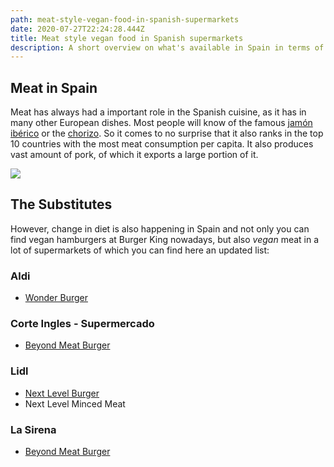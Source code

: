 ```yaml
---
path: meat-style-vegan-food-in-spanish-supermarkets
date: 2020-07-27T22:24:28.444Z
title: Meat style vegan food in Spanish supermarkets
description: A short overview on what's available in Spain in terms of meat substitutes.
---
```

## Meat in Spain

Meat has always had a important role in the Spanish cuisine, as it has in many other European dishes. Most people will know of the famous [jamón ibérico](https://en.wikipedia.org/wiki/Jam%C3%B3n_ib%C3%A9rico) or the [chorizo](https://en.wikipedia.org/wiki/Chorizo). So  it comes to no surprise that it also ranks in the top 10 countries with the most meat consumption per capita. It also produces vast amount of pork, of which it exports a large portion of it.

![](https://cdn.statcdn.com/Infographic/images/normal/17150.jpeg)

## The Substitutes 

However, change in diet is also happening in Spain and not only you can find vegan hamburgers at Burger King nowadays, but also _vegan_ meat in a lot of supermarkets of which you can find here an updated list:

### Aldi

- [Wonder Burger](https://www.aldi.es/conocenos/sala-prensa/nuestras-noticias/aldi-lanza-wonder-burger-su-hamburguesa-vegana-de-proteina-de-soja.html)

### Corte Ingles - Supermercado
- [Beyond Meat Burger](https://www.elcorteingles.es/supermarket/0110118480003252-beyond-meat-beyond-burger-gluten-free-veggie-burger-2-pack-tray-226-g/) 

### Lidl
- [Next Level Burger](https://www.lidl.es/es/catalogo-productos-next-level-meat/s2160)
- Next Level Minced Meat

### La Sirena
- [Beyond Meat Burger](https://www.lasirena.es/es/platos-preparados/12595-beyond-burger-850004207024.html) 

